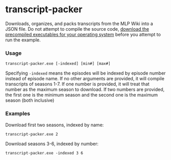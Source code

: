 # transcript-packer
Downloads, organizes, and packs transcripts from the MLP Wiki into a JSON file. Do not attempt to compile the source code, [download the precompiled executables for your operating system](https://github.com/blackhole12/transcript-packer/releases) before you attempt to run the example.

### Usage

    transcript-packer.exe [-indexed] [min#] [max#]

Specifying `-indexed` means the episodes will be indexed by episode number instead of episode name. If no other arguments are provided, it will compile transcripts of seasons 1-7. If one number is provided, it will treat that number as the maximum season to download. If two numbers are provided, the first one is the minimum season and the second one is the maximum season (both inclusive)

### Examples

Download first two seasons, indexed by name:
    
    transcript-packer.exe 2 
    
Download seasons 3-6, indexed by number:

    transcript-packer.exe -indexed 3 6
